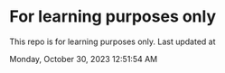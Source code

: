 # For learning purposes only
This repo is for learning purposes only.
Last updated at

Monday, October 30, 2023 12:51:54 AM

